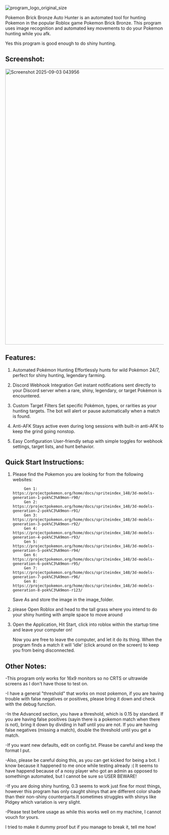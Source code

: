 ![program_logo_original_size](https://github.com/user-attachments/assets/2762b60c-3683-4c8a-8ebc-1201d8b3f81e)

Pokemon Brick Bronze Auto Hunter is an automated tool for hunting Pokemon in the popular Roblox game Pokemon Brick Bronze. This program uses image recognition and automated key movements to do your Pokemon hunting while you afk. 

Yes this program is good enough to do shiny hunting. 

## Screenshot:
<img width="645" height="876" alt="Screenshot 2025-09-03 043956" src="https://github.com/user-attachments/assets/6e2e64f1-a0cf-44c6-a8ad-5a0bf8fcc8e9" />

## Features:
1. Automated Pokémon Hunting
Effortlessly hunts for wild Pokémon 24/7, perfect for shiny hunting, legendary farming.

2. Discord Webhook Integration
Get instant notifications sent directly to your Discord server when a rare, shiny, legendary, or target Pokémon is encountered.

3. Custom Target Filters
Set specific Pokémon, types, or rarities as your hunting targets. The bot will alert or pause automatically when a match is found.

4. Anti-AFK
Stays active even during long sessions with built-in anti-AFK to keep the grind going nonstop.

5. Easy Configuration
User-friendly setup with simple toggles for webhook settings, target lists, and hunt behavior.

## Quick Start Instructions: 
1. Please find the Pokemon you are looking for from the following websites:

            Gen 1: https://projectpokemon.org/home/docs/spriteindex_148/3d-models-generation-1-pok%C3%A9mon-r90/
            Gen 2: https://projectpokemon.org/home/docs/spriteindex_148/3d-models-generation-2-pok%C3%A9mon-r91/
            Gen 3: https://projectpokemon.org/home/docs/spriteindex_148/3d-models-generation-3-pok%C3%A9mon-r92/
            Gen 4: https://projectpokemon.org/home/docs/spriteindex_148/3d-models-generation-4-pok%C3%A9mon-r93/
            Gen 5: https://projectpokemon.org/home/docs/spriteindex_148/3d-models-generation-5-pok%C3%A9mon-r94/
            Gen 6: https://projectpokemon.org/home/docs/spriteindex_148/3d-models-generation-6-pok%C3%A9mon-r95/
            Gen 7: https://projectpokemon.org/home/docs/spriteindex_148/3d-models-generation-7-pok%C3%A9mon-r96/
            Gen 8: https://projectpokemon.org/home/docs/spriteindex_148/3d-models-generation-8-pok%C3%A9mon-r123/
            
   Save As and store the image in the image_folder.

2. please Open Roblox and head to the tall grass 
            where you intend to do your shiny hunting with ample space to move around

3. Open the Application, Hit Start, click into roblox within the startup time and leave your computer on!

   Now you are free to leave the computer, and let it do its thing. When the program finds a match it will 'idle' (click around on the screen) to keep you from being disconnected.

## Other Notes: 

  -This program only works for 16x9 monitors so no CRTS or ultrawide screens as I don't have those to test on.

  -I have a general "threshold" that works on most pokemon, if you are having trouble with false negatives or positives, please bring it down and check with the debug function.

  -In the Advanced section, you have a threshold, which is 0.15 by standard. If you are having false positives (sayin there is a pokemon match when there is not), bring it down by  dividing in half until you are not. If you are having false negatives (missing a match), double the threshold until you get a match. 

  -If you want new defaults, edit on config.txt. Please be careful and keep the format I put.

  -Also, please be careful doing this, as you can get kicked for being a bot. I know because it happened to me once while testing already :( It seems to have happend because of a nosy player who got an admin as opposed to somethingn automated, but I cannot be sure so USER BEWARE!

  -If you are doing shiny hunting, 0.3 seems to work just fine for most things, however this program has only caught shinys that are different color shade than their non-shiny counterparts.It sometimes struggles with shinys like Pidgey which variation is very slight. 

  -Please test before usage as while this works well on my machine, I cannot vouch for yours.

  I tried to make it dummy proof but if you manage to break it, tell me how!
